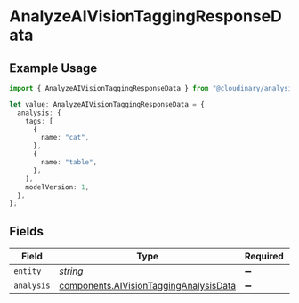 # AnalyzeAIVisionTaggingResponseData

## Example Usage

```typescript
import { AnalyzeAIVisionTaggingResponseData } from "@cloudinary/analysis/models/components";

let value: AnalyzeAIVisionTaggingResponseData = {
  analysis: {
    tags: [
      {
        name: "cat",
      },
      {
        name: "table",
      },
    ],
    modelVersion: 1,
  },
};
```

## Fields

| Field                                                                                            | Type                                                                                             | Required                                                                                         | Description                                                                                      |
| ------------------------------------------------------------------------------------------------ | ------------------------------------------------------------------------------------------------ | ------------------------------------------------------------------------------------------------ | ------------------------------------------------------------------------------------------------ |
| `entity`                                                                                         | *string*                                                                                         | :heavy_minus_sign:                                                                               | N/A                                                                                              |
| `analysis`                                                                                       | [components.AIVisionTaggingAnalysisData](../../models/components/aivisiontagginganalysisdata.md) | :heavy_minus_sign:                                                                               | N/A                                                                                              |